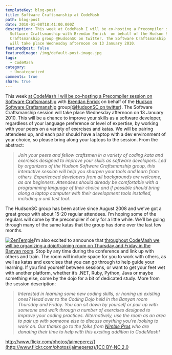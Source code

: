 ```yaml
---
templateKey: blog-post
title: Software Craftsmanship at CodeMash
path: blog-post
date: 2010-01-08T18:41:00.000Z
description: This week at CodeMash I will be co-hosting a Precompiler session on
  Software Craftsmanship with Brendan Enrick  on behalf of the Hudson Software
  Craftsmanship group @HudsonSC on twitter. The Software Craftsmanship session
  will take place Wednesday afternoon on 13 January 2010.
featuredpost: false
featuredimage: /img/default-post-image.jpg
tags:
  - CodeMash
category:
  - Uncategorized
comments: true
share: true
---
```

This week [at CodeMash I will be co-hosting a Precompiler session on Software Craftsmanship](http://codemash.org/Precompiler#Craftsmanship) with [Brendan Enrick](http://brendan.enrick.com/) on behalf of the [Hudson Software Craftsmanship](http://hudsonsc.com/) group[(@HudsonSC on twitter](http://twitter.com/hudsonsc)). The Software Craftsmanship session will take place Wednesday afternoon on 13 January 2010. This will be a chance to improve your skills as a software developer, regardless of your language preference or level of expertise, by working with your peers on a variety of exercises and katas. We will be pairing attendees up, and each pair should have a laptop with a dev environment of your choice, so please bring along your laptops to the session. From the abstract:

> *Join your peers and fellow craftsmen in a variety of coding kata and exercises designed to improve your skills as software developers. Led by organizers of the Hudson Software Craftsmanship group, this interactive session will help you sharpen your tools and learn from others. Experienced developers from all backgrounds are welcome, as are beginners. Attendees should already be comfortable with a programming language of their choice and if possible should bring along a laptop computer with their development tools installed, including a unit test tool.*

The HudsonSC group has been active since August 2008 and we’ve got a great group with about 15-20 regular attendees. I’m hoping some of the regulars will come by the precompiler if only for a little while. We’ll be going through many of the same katas that the group has done over the last few months.

[![ZenTemple](https://stevesmithblog.com/files/media/image/WindowsLiveWriter/SoftwareCraftsmanshipatCodeMash_C4E2/ZenTemple_3.jpg "ZenTemple")](http://codemash.org/Sessions#Coding+Dojo "Coding Dojo")I’m also excited to announce that [throughout CodeMash we will be organizing a dojo/training room on Thursday and Friday in the Banyan room](http://codemash.org/Sessions#Coding+Dojo). Stop by any time during the conference and link up with others and train. The room will include space for you to work with others, as well as katas and exercises that you can go through to help guide your learning. If you find yourself between sessions, or want to get your feet wet with another platform, whether it’s .NET, Ruby, Python, Java or maybe something else, come by the dojo for a bit of dedicated study. More from the session description:

> *Interested in learning some new coding skills, or honing up existing ones? Head over to the Coding Dojo held in the Banyan room Thursday and Friday. You can sit down by yourself or pair up with someone and walk through a number of exercises designed to improve your coding practices. Alternatively, use the room as an area to pair up with someone else to discuss anything you’re looking to work on. Our thanks go to the folks from [Nimble Pros](http://nimblepros.com/) who are donating their time to help with this exciting addition to CodeMash!*

[http://www.flickr.com/photos/jaimeperez/](http://www.flickr.com/photos/jaimeperez)/[CC BY-NC 2.0](http://creativecommons.org/licenses/by-nc/2.0)